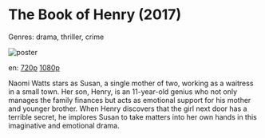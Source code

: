 # The Book of Henry (2017)

Genres: drama, thriller, crime

![poster](http://image.tmdb.org/t/p/w500/3YvCj6NW0HN0YHFX4w2gmnT4eQP.jpg)

en:
  [720p](magnet:?xt=urn:btih:2D2DB38BA179404FDEAB988166E6AC72549BF9D6&tr=udp://glotorrents.pw:6969/announce&tr=udp://tracker.opentrackr.org:1337/announce&tr=udp://torrent.gresille.org:80/announce&tr=udp://tracker.openbittorrent.com:80&tr=udp://tracker.coppersurfer.tk:6969&tr=udp://tracker.leechers-paradise.org:6969&tr=udp://p4p.arenabg.ch:1337&tr=udp://tracker.internetwarriors.net:1337)
  [1080p](magnet:?xt=urn:btih:8A9DE3F7B26D285DA8E147306B420C366A4D3E5D&tr=udp://glotorrents.pw:6969/announce&tr=udp://tracker.opentrackr.org:1337/announce&tr=udp://torrent.gresille.org:80/announce&tr=udp://tracker.openbittorrent.com:80&tr=udp://tracker.coppersurfer.tk:6969&tr=udp://tracker.leechers-paradise.org:6969&tr=udp://p4p.arenabg.ch:1337&tr=udp://tracker.internetwarriors.net:1337)
  


Naomi Watts stars as Susan, a single mother of two, working as a waitress in a small town. Her son, Henry, is an 11-year-old genius who not only manages the family finances but acts as emotional support for his mother and younger brother. When Henry discovers that the girl next door has a terrible secret, he implores Susan to take matters into her own hands in this imaginative and emotional drama.